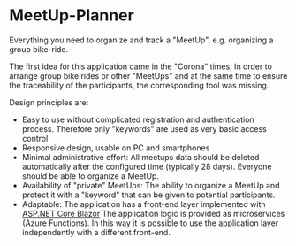 # MeetUp-Planner
Everything you need to organize and track a "MeetUp", e.g. organizing a group bike-ride. 

The first idea for this application came in the "Corona" times: In order to arrange group bike rides or other "MeetUps" 
and at the same time to ensure the traceability of the participants, the corresponding tool was missing. 

Design principles are:
* Easy to use without complicated registration and authentication process. Therefore only "keywords" are used as very basic access control.
* Responsive design, usable on PC and smartphones
* Minimal administrative effort: All meetups data should be deleted automatically after the configured time (typically 28 days). Everyone should be able to organize a MeetUp.
* Availability of "private" MeetUps: The ability to organize a MeetUp and protect it with a "keyword" that can be given to potential participants. 
* Adaptable: The application has a front-end layer implemented with <a href="https://docs.microsoft.com/en-us/aspnet/core/blazor">ASP.NET Core Blazor</a>  The application logic is provided as microservices (Azure Functions). In this way it is possible to use the application layer independently with a different front-end.  

